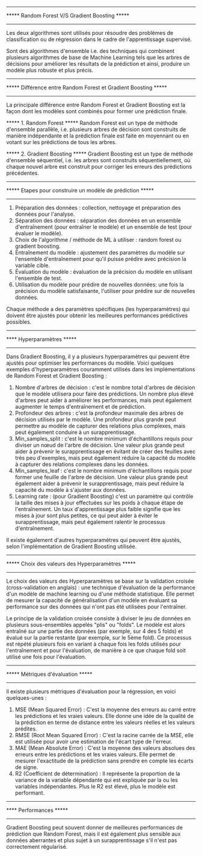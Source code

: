 ______________________________________________________________
***** Random Forest V/S Gradient Boosting *****
______________________________________________________________

Les deux algorithmes sont utilisés pour résoudre des problèmes de classification ou de régression dans le cadre de l'apprentissage supervisé.

Sont des algorithmes d'ensemble i.e. des techniques qui combinent plusieurs algorithmes de base de Machine Learning tels que les arbres de décisions pour améliorer les résultats de la prédiction et ainsi, produire un modèle plus robuste et plus précis. 

______________________________________________________________
***** Différence entre Random Forest et Gradient Boosting *****
______________________________________________________________

La principale différence entre Random Forest et Gradient Boosting est la façon dont les modèles sont combinés pour former une prédiction finale. 

  ***** 1. Random Forest *****
  Random Forest est un type de méthode d'ensemble parallèle, i.e. plusieurs arbres de décision sont construits de manière indépendante et la prédiction finale est faite en moyennant ou en votant sur les prédictions de tous les arbres.

  ***** 2. Gradient Boosting *****
  Gradient Boosting est un type de méthode d'ensemble séquentiel, i.e. les arbres sont construits séquentiellement, où chaque nouvel arbre est construit pour corriger les erreurs des prédictions précédentes. 

_____________________________________________________________
***** Etapes pour construire un modèle de prédiction *****
_____________________________________________________________

1. Préparation des données : collection, nettoyage et préparation des données pour l'analyse.
2. Séparation des données : séparation des données en un ensemble d'entraînement (pour entraîner le modèle) et un ensemble de test (pour évaluer le modèle).
3. Choix de l'algorithme / méthode de ML à utiliser : random forest ou gradient boosting.
4. Entraînement du modèle : ajustement des paramètres du modèle sur l'ensemble d'entraînement pour qu'il puisse prédire avec précision la variable cible.
5. Évaluation du modèle : évaluation de la précision du modèle en utilisant l'ensemble de test.
6. Utilisation du modèle pour prédire de nouvelles données: une fois la précision du modèle satisfaisante, l'utiliser pour prédire sur de nouvelles données.


Chaque méthode a des paramètres spécifiques (les hyperparamètres) qui doivent être ajustés pour obtenir les meilleures performances prédictives possibles.

_____________________________________________________________
**** Hyperparamètres *****
_____________________________________________________________

Dans Gradient Boosting, il y a plusieurs hyperparamètres qui peuvent être ajustés pour optimiser les performances du modèle. Voici quelques exemples d'hyperparamètres couramment utilisés dans les implémentations de Random Forest et Gradient Boosting :


1. Nombre d'arbres de décision : c'est le nombre total d'arbres de décision que le modèle utilisera pour faire des prédictions. Un nombre plus élevé d'arbres peut aider à améliorer les performances, mais peut également augmenter le temps d'entraînement et de prédiction.
2. Profondeur des arbres : c'est la profondeur maximale des arbres de décision utilisés par le modèle. Une profondeur plus grande peut permettre au modèle de capturer des relations plus complexes, mais peut également conduire à un surapprentissage.
3. Min_samples_split : c'est le nombre minimum d'échantillons requis pour diviser un nœud de l'arbre de décision. Une valeur plus grande peut aider à prévenir le surapprentissage en évitant de créer des feuilles avec très peu d'exemples, mais peut également réduire la capacité du modèle à capturer des relations complexes dans les données.
4. Min_samples_leaf : c'est le nombre minimum d'échantillons requis pour former une feuille de l'arbre de décision. Une valeur plus grande peut également aider à prévenir le surapprentissage, mais peut réduire la capacité du modèle à s'ajuster aux données.
5. Learning rate : (pour Gradient Boosting) c'est un paramètre qui contrôle la taille des mises à jour effectuées sur les poids à chaque étape de l'entraînement. Un taux d'apprentissage plus faible signifie que les mises à jour sont plus petites, ce qui peut aider à éviter le surapprentissage, mais peut également ralentir le processus d'entraînement.

Il existe également d'autres hyperparamètres qui peuvent être ajustés, selon l'implémentation de Gradient Boosting utilisée.

________________________________________________________
***** Choix des valeurs des Hyperparamètres ***** 
________________________________________________________

Le choix des valeurs des Hyperparamètres se base sur la validation croisée (cross-validation en anglais) : une technique d'évaluation de la performance d'un modèle de machine learning ou d'une méthode statistique. Elle permet de mesurer la capacité de généralisation d'un modèle en évaluant sa performance sur des données qui n'ont pas été utilisées pour l'entraîner.

Le principe de la validation croisée consiste à diviser le jeu de données en plusieurs sous-ensembles appelés "plis" ou "folds". Le modèle est alors entraîné sur une partie des données (par exemple, sur 4 des 5 folds) et évalué sur la partie restante (par exemple, sur le 5ème fold). Ce processus est répété plusieurs fois en variant à chaque fois les folds utilisés pour l'entraînement et pour l'évaluation, de manière à ce que chaque fold soit utilisé une fois pour l'évaluation.

_______________________________________________________
***** Métriques d'évaluation *****
_______________________________________________________

ll existe plusieurs métriques d'évaluation pour la régression, en voici quelques-unes :

1. MSE (Mean Squared Error) : C'est la moyenne des erreurs au carré entre les prédictions et les vraies valeurs. Elle donne une idée de la qualité de la prédiction en terme de distance entre les valeurs réelles et les valeurs prédites.
2. RMSE (Root Mean Squared Error) : C'est la racine carrée de la MSE, elle est utilisée pour avoir une estimation de l'écart type de l'erreur.
3. MAE (Mean Absolute Error) : C'est la moyenne des valeurs absolues des erreurs entre les prédictions et les vraies valeurs. Elle permet de mesurer l'exactitude de la prédiction sans prendre en compte les écarts de signe.
4. R2 (Coefficient de détermination) : Il représente la proportion de la variance de la variable dépendante qui est expliquée par la ou les variables indépendantes. Plus le R2 est élevé, plus le modèle est performant.

_______________________________________________________
**** Performances *****
_______________________________________________________

Gradient Boosting peut souvent donner de meilleures performances de prédiction que Random Forest, mais il est également plus sensible aux données aberrantes et plus sujet à un surapprentissage s'il n'est pas correctement régularisé.
